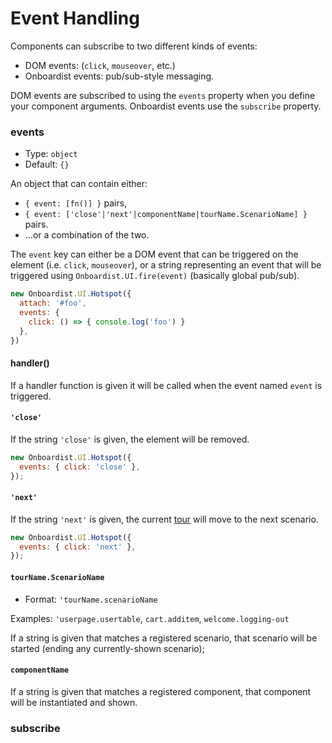 # Event Handling

Components can subscribe to two different kinds of events:

* DOM events: (`click`, `mouseover`, etc.)
* Onboardist events: pub/sub-style messaging.

DOM events are subscribed to using the `events` property when you define your component arguments. Onboardist events use
the `subscribe` property.

### events

* Type: `object`
* Default: `{}`

An object that can contain either:

* `{ event: [fn()] }` pairs,
* `{ event: ['close'|'next'|componentName|tourName.ScenarioName] }` pairs.
* ...or a combination of the two.

The `event` key can either be a DOM event that can be triggered on the element (i.e. `click`, `mouseover`), or a string
representing an event that will be triggered using `Onboardist.UI.fire(event)` (basically global pub/sub).

```js
new Onboardist.UI.Hotspot({
  attach: '#foo',
  events: {
    click: () => { console.log('foo') }
  },
})
```

#### handler()

If a handler function is given it will be called when the event named `event` is triggered.

#### `'close'`

If the string `'close'` is given, the element will be removed.

```js
new Onboardist.UI.Hotspot({
  events: { click: 'close' },
});
```

#### `'next'`

If the string `'next'` is given, the current [tour](/components/tour/) will move to the next scenario.

```js
new Onboardist.UI.Hotspot({
  events: { click: 'next' },
});
```

#### `tourName.ScenarioName`

* Format: `'tourName.scenarioName`

Examples: `'userpage.usertable`, `cart.additem`, `welcome.logging-out`

If a string is given that matches a registered scenario, that scenario will be started (ending any currently-shown
scenario);

#### `componentName`

If a string is given that matches a registered component, that component will be instantiated and shown.

### subscribe